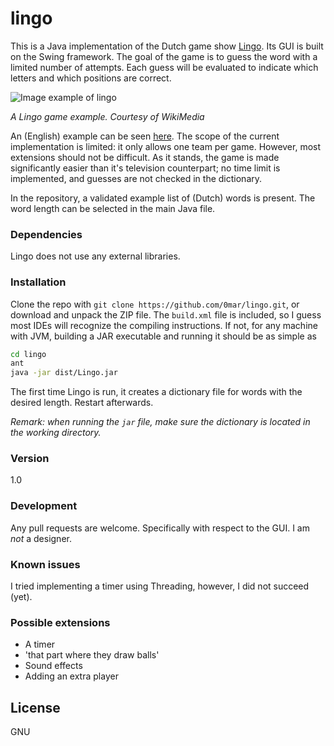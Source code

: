 # lingo

This is a Java implementation of the Dutch game show [Lingo]. Its GUI is built on the Swing framework.
The goal of the game is to guess the word with a limited number of attempts. Each guess will be evaluated to indicate which letters and which positions are correct.

![Image example of lingo](https://upload.wikimedia.org/wikipedia/commons/thumb/8/80/Lingo_voorbeeld.PNG/200px-Lingo_voorbeeld.PNG)

*A Lingo game example. Courtesy of WikiMedia*

An (English) example can be seen [here][Lingo-Movie].
The scope of the current implementation is limited: it only allows one team per game. However, most extensions should not be difficult.
As it stands, the game is made significantly easier than it's television counterpart; no time limit is implemented, and guesses are not checked in the dictionary.

In the repository, a validated example list of (Dutch) words is present. The word length can be selected in the main Java file.

### Dependencies

Lingo does not use any external libraries.

### Installation
Clone the repo with `git clone https://github.com/0mar/lingo.git`, or download and unpack the ZIP file.
The `build.xml` file is included, so I guess most IDEs will recognize the compiling instructions. If not, for any machine with JVM, building a JAR executable and running it should be as simple as
```bash
cd lingo
ant
java -jar dist/Lingo.jar
```
The first time Lingo is run, it creates a dictionary file for words with the desired length. Restart afterwards.

*Remark: when running the `jar` file, make sure the dictionary is located in the working directory.*

### Version
1.0

### Development
Any pull requests are welcome. Specifically with respect to the GUI. I am *not* a designer.
### Known issues
I tried implementing a timer using Threading, however, I did not succeed (yet). 

### Possible extensions
- A timer
- 'that part where they draw balls'
- Sound effects
- Adding an extra player

License
----

GNU

[Lingo]: <https://en.wikipedia.org/wiki/Lingo_%28Dutch_game_show%29>
[Lingo-movie]: <https://www.youtube.com/watch?v=sC0kie6dPjo>


